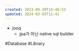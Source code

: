 ```yaml
---
created: 2023-09-30T14:48:53
updated: 2024-03-03T11:41
---
```

- jooq
    - jpa가 아닌 native sql builder

#Database 
#Library 